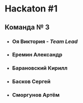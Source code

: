 # Hackaton #1

## Команда № 3

- ### Оя Виктория - _Team Lead_
- ### Еремин Александр
- ### Барановский Кирилл
- ### Басков Сергей
- ### Сморгунов Артём
